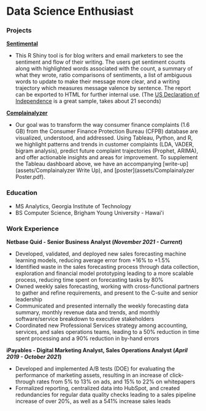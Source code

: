# Data Science Enthusiast

### Projects
**[Sentimental](https://sentimental-post.shinyapps.io/Sentimental/)**  
- This R Shiny tool is for blog writers and email marketers to see the sentiment and flow of their
writing. The users get sentiment counts along with highlighted words associated with the count, a summary of
what they wrote, ratio comparisons of sentiments, a list of ambiguous words to update to make their message
more clear, and a writing trajectory which measures message valence by sentence. The report can be exported
to HTML for further internal use. (The [US Declaration of Independence](https://www.archives.gov/founding-docs/declaration-transcript) is a great sample, takes about 21 seconds)   

**[Complainalyzer](https://public.tableau.com/app/profile/hillary.latham5228/viz/Complainalyzer/Complainalyzer)**
- Our goal was to transform the way consumer finance complaints (1.6 GB) from the Consumer Finance Protection Bureau (CFPB) database are visualized, understood, and addressed. Using Tableau, Python, and R, we highlight patterns and trends in customer complaints (LDA, VADER, bigram analysis), predict future complaint trajectories (Prophet, ARIMA), and offer actionable insights and areas for improvement. To supplement the Tableau dashboard above, we have an accompanying [write-up](assets/Complainalyzer Write Up), and [poster](assets/Complainalyzer Poster.pdf).

### Education
- MS Analytics, Georgia Institute of Technology  
- BS Computer Science, Brigham Young University - Hawai'i  

### Work Experience
**Netbase Quid - Senior Business Analyst (_November 2021 - Current_)** 
- Developed, validated, and deployed new sales forecasting machine learning models, reducing average error from +16% to +1.5%  
- Identified waste in the sales forecasting process through data collection, exploration and financial model prototyping leading to a more scalable process, reducing time spent on forecasting tasks by 80%  
- Owned weekly sales forecasting, working with cross-functional partners to gather and refine requirements, and present to the C-suite and senior leadership  
- Communicated and presented internally the weekly forecasting data summary, monthly revenue data and trends, and monthly software/service breakdown to executive stakeholders  
- Coordinated new Professional Services strategy among accounting, services, and sales operations teams, leading to a 50% reduction in time spent processing and a 90% reduction in by-hand errors  

**iPayables - Digital Marketing Analyst, Sales Operations Analyst  (_April 2019 - October 2021_)**  
- Developed and implemented A/B tests (DOE) for evaluating the performance of marketing assets, resulting in an increase of click-through rates from 5% to 13% on ads, and 15% to 22% on whitepapers
- Formalized reporting, centralized data into HubSpot, and created redundancies for regular data quality checks leading to a sales pipeline increase of over 20%, as well as a 541% increase sales leads  


